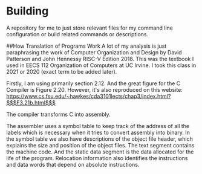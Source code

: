 # Building
A repository for me to just store relevant files for my command line configuration or build related commands or descriptions.

##How Translation of Programs Work
A lot of my analysis is just paraphrasing the work of Computer Organization and Design by David Patterson and John Hennessy RISC-V Edition 2018. This was the textbook I used in EECS 112 Organization of Computers at UC Irvine. I took this class in 2021 or 2020 (exact term to be added later).

Firstly, I am using primarily section 2.12. And the great figure for the C Compiler is Figure 2.20. However, it's also reproduced on this website: https://www.cs.fsu.edu/~hawkes/cda3101lects/chap3/index.html?$$$F3.21b.html$$$

The compiler transforms C into assembly.

The assembler uses a symbol table to keep track of the address of all the labels which is necessary when it tries to convert assembly into binary. In the symbol table we also have descriptions of the object file header, which explains the size and position of the object files. The text segment contains the machine code. And the static data segment is the data allocated for the life of the program. Relocation information also identifies the instructions and data words that depend on absolute instructions.
